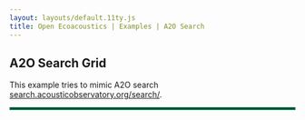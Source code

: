 ```yaml
---
layout: layouts/default.11ty.js
title: Open Ecoacoustics | Examples | A2O Search
---
```


## A2O Search Grid

This example tries to mimic A2O search [search.acousticobservatory.org/search/](https://search.acousticobservatory.org/search/?q=https%3A%2F%2Fapi.search.acousticobservatory.org%2Fapi%2Fv1%2Fa2o%2Faudio_recordings%2Fdownload%2Fflac%2F256800%3Fstart_offset%3D4035%26end_offset%3D4040).

<section>
  <oe-axes class="main-spectrogram">
    <oe-indicator class="main-spectrogram">
      <oe-spectrogram
        id="main-spectrogram"
        class="main-spectrogram"
        src="https://api.acousticobservatory.org/audio_recordings/256800/media.flac?start_offset=4035&end_offset=4040"
        color-map="grayscale"
        window-size="128"
      ></oe-spectrogram>
    </oe-indicator>
  </oe-axes>
  <oe-media-controls for="main-spectrogram"></oe-media-controls>

  <hr />

  <div id="search-grid-container" class="grid-container"></div>
</section>

<script>
(() => {
class GridItem {
  constructor(data) {
    Object.assign(this, data);
  }

  Filename;
  FileId;
  Datetime;
  Site;
  Subsite;
  SiteId;
  Offset;
  AudioLink;
  Distance;
}

/** @type {GridItem[]} */
let gridItems = [];

const itemsPerPage = 24;
let page = 0;

/**
 * @param {String} dateString
 * @returns {String}
 */
function formatDateString(dateString) {
  const dateObject = new Date(dateString);

  return dateObject.toLocaleString('en-GB', {
    day: '2-digit',
    month: '2-digit',
    year: 'numeric',
    hour: '2-digit',
    minute: '2-digit',
    second: '2-digit',
    timeZone: 'UTC'
  });
}

/**
 * @param {typeof GridItem} item
 * @returns {String}
 */
function listenUrl(item) {
  const startOffset = item.Offset;
  const endOffset = item.Offset + 30;

  return `https://data.acousticobservatory.org/listen/${item.FileId}?start=${startOffset}&end=${endOffset}`;
}

function initGridItems() {
  const itemsEndpoint = "/public/grid-items.json";
  fetch(itemsEndpoint)
    .then(async (response) => {
      const responseItems = await response.json()

      gridItems = responseItems.map((data) =>
        new GridItem(data)
      )
    })
    .then(() => {
      createGrid()
    });
}

function createGrid() {
  const gridContainer = document.getElementById("search-grid-container");

  const startIndex = page * itemsPerPage;
  const endIndex = startIndex + itemsPerPage;

  const pageItems = gridItems.slice(startIndex, endIndex);

  for (const i in pageItems) {
    gridContainer.appendChild(GridCard(i, pageItems[i]));
  }
}

/**
 * @param {Number} id
 * @param {typeof GridItem} item
 * @returns {HTMLElement}
 */
function Spectrogram(id, item) {
  const element = document.createElement("oe-spectrogram");
  element.setAttribute("id", id);
  element.setAttribute("src", item.AudioLink);
  element.className = "search-card-spectrogram";

  return element;
}

/**
 * @param {Number} id
 * @returns {HTMLElement}
 */
function MediaControls(id) {
  const element = document.createElement("oe-media-controls");
  element.setAttribute("for", id);
  element.className = "search-card-controls";

  return element;
}

/**
 * @param {typeof GridItem} item
 * @returns {HTMLElement}
 */
function AudioDetails(item) {
  const element = document.createElement("div");
  element.className = "search-card-details";

  element.innerHTML = `
    <section>
      <div class="details-text">
        <span class="details-title">Site:</span> <span>${item.Subsite}</span>
      </div>

      <div class="details-text">
        <span class="details-title">Recorded:</span> <span>${formatDateString(item.Datetime)}</span>
      </div>

      <div class="details-text">
        <span class="details-title">Result:</span> <span>${formatDateString(item.Datetime)}</span>
      </div>
    </section>

    <section class="details-links">
      <a href="${listenUrl(item)}" style="float: left;">Full Recording</a>
      <a href="#noop" style="float: right;">Use in new search</a>
    </section>
  `;

  return element;
}

/**
 * @param {Number} id
 * @param {typeof GridItem} item
 * @returns {HTMLElement}
 */
function GridCard(id, item) {
  const uniqueId = `search-grid-${id}`;

  const cardElement = document.createElement("div");
  cardElement.className = "search-grid-card";

  const spectrogramElement = Spectrogram(uniqueId, item);
  const detailsElement = AudioDetails(item);
  const mediaControlsElement = MediaControls(uniqueId);

  cardElement.appendChild(spectrogramElement);
  cardElement.appendChild(detailsElement);
  cardElement.appendChild(mediaControlsElement);

  return cardElement;
}

window.addEventListener("load", () => initGridItems());
})();
</script>

<style>
:root {
  --primary-color: #037447;
}

hr {
  border: 2px solid var(--primary-color);
  opacity: 1;
}

oe-spectrogram {
    position: relative;
    width: 300px;
}

.main-spectrogram {
  position: relative;
  width: 1200px;
  height: 200px;
}

.grid-container {
  display: flex;
  flex-wrap: wrap;

  > * {
    margin: 0.5rem;
    border-radius: 0.5rem;
  }
}

.search-grid-card {
  position: relative;
  border: solid 1px rgba(0, 0, 0, 0.2);
  box-shadow: 0 2px 4px rgba(0, 0, 0, 0.1);
}

.search-card-spectrogram {
  position: relative;
  width: 300px;
}

.search-card-details {
  padding: 1rem;

  .details-text {
    display: grid;
    grid-template-columns: 1fr 2fr;

    & > .details-title {
      font-weight: bold;
    }
  }

  .details-links {
    padding-top: 1rem;
    padding-bottom: 1.5rem;

    & a {
      color: var(--primary-color);
    }
  }
}

.search-card-controls {
  position: absolute;
  top: 0.5rem;
  right: 0.5rem;
  border-radius: 9999em;
  border-color: var(--primary-color);
  padding: 0px;
  zoom: 0.75;

  z-index: 999;
}
</style>
